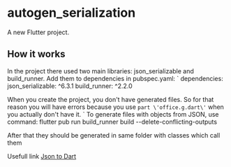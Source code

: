 # autogen_serialization

A new Flutter project.

## How it works
In the project there used two main libraries: json_serializable and build_runner.
Add them to dependencies in pubspec.yaml:
    `
    dependencies:
      json_serializable: ^6.3.1
      build_runner: ^2.2.0

When you create the project, you don't have generated files. So for that reason you will have errors because you use 
`part \'office.g.dart\'` when you actually don't have it.
    `
To generate files with objects from JSON, use command:
    flutter pub run build_runner build --delete-conflicting-outputs

After that they should be generated in same folder with classes which call them


Usefull link [Json to Dart](https://javiercbk.github.io/json_to_dart/)